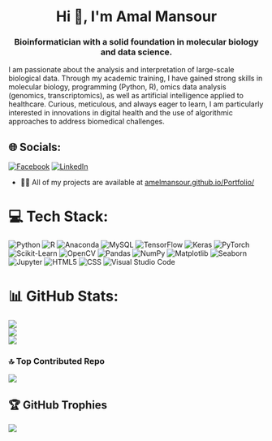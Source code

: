 <h1 align="center">Hi 👋, I'm Amal Mansour</h1>
<h3 align="center">Bioinformatician with a solid foundation in molecular biology and data science.</h3>

I am passionate about the analysis and interpretation of large-scale biological data. Through my academic training, I have gained strong skills in molecular biology, programming (Python, R), omics data analysis (genomics, transcriptomics), as well as artificial intelligence applied to healthcare. Curious, meticulous, and always eager to learn, I am particularly interested in innovations in digital health and the use of algorithmic approaches to address biomedical challenges.


## 🌐 Socials:
[![Facebook](https://img.shields.io/badge/Facebook-%231877F2.svg?logo=Facebook&logoColor=white)](https://www.facebook.com/amal.mansour.31149) [![LinkedIn](https://img.shields.io/badge/LinkedIn-%230077B5.svg?logo=linkedin&logoColor=white)](https://linkedin.com/in/amal-mansour-)

- 👨‍💻 All of my projects are available at [amelmansour.github.io/Portfolio/](amelmansour.github.io/Portfolio/)


# 💻 Tech Stack:
![Python](https://img.shields.io/badge/python-3670A0?style=for-the-badge&logo=python&logoColor=ffdd54) 
![R](https://img.shields.io/badge/r-%23276DC3.svg?style=for-the-badge&logo=r&logoColor=white) 
![Anaconda](https://img.shields.io/badge/Anaconda-%2344A833.svg?style=for-the-badge&logo=anaconda&logoColor=white)
![MySQL](https://img.shields.io/badge/mysql-%234479A1.svg?style=for-the-badge&logo=mysql&logoColor=white)
![TensorFlow](https://img.shields.io/badge/TensorFlow-%23FF6F00.svg?style=for-the-badge&logo=tensorflow&logoColor=white)
![Keras](https://img.shields.io/badge/Keras-%23D00000.svg?style=for-the-badge&logo=keras&logoColor=white)
![PyTorch](https://img.shields.io/badge/PyTorch-%23EE4C2C.svg?style=for-the-badge&logo=pytorch&logoColor=white)
![Scikit-Learn](https://img.shields.io/badge/scikit--learn-%23F7931E.svg?style=for-the-badge&logo=scikit-learn&logoColor=white)
![OpenCV](https://img.shields.io/badge/OpenCV-%23FF0000.svg?style=for-the-badge&logo=opencv&logoColor=white)
![Pandas](https://img.shields.io/badge/pandas-%23150458.svg?style=for-the-badge&logo=pandas&logoColor=white)
![NumPy](https://img.shields.io/badge/numpy-%23013243.svg?style=for-the-badge&logo=numpy&logoColor=white)
![Matplotlib](https://img.shields.io/badge/Matplotlib-%230A4C7D.svg?style=for-the-badge&logo=matplotlib&logoColor=white)
![Seaborn](https://img.shields.io/badge/seaborn-%23D7A3A5.svg?style=for-the-badge&logo=seaborn&logoColor=white)
![Jupyter](https://img.shields.io/badge/Jupyter-%23F37626.svg?style=for-the-badge&logo=jupyter&logoColor=white)
![HTML5](https://img.shields.io/badge/HTML-%23E44D26.svg?style=for-the-badge&logo=html5&logoColor=white)
![CSS](https://img.shields.io/badge/CSS-%231572B6.svg?style=for-the-badge&logo=css3&logoColor=white)
![Visual Studio Code](https://img.shields.io/badge/VS%20Code-%230A0A0A.svg?style=for-the-badge&logo=visualstudiocode&logoColor=white)


# 📊 GitHub Stats:
![](https://github-readme-stats.vercel.app/api?username=AmelMansour&theme=transparen&hide_border=false&include_all_commits=false&count_private=false)<br/>
![](https://github-readme-streak-stats.herokuapp.com/?user=AmelMansour&theme=transparen&hide_border=false)<br/>
![](https://github-readme-stats.vercel.app/api/top-langs/?username=AmelMansour&transparen=dark&hide_border=false&include_all_commits=false&count_private=false&layout=compact)

### 🔝 Top Contributed Repo
![](https://github-contributor-stats.vercel.app/api?username=AmelMansour&limit=5&theme=transparen&combine_all_yearly_contributions=true)


## 🏆 GitHub Trophies
![](https://github-profile-trophy.vercel.app/?username=AmelMansour&theme=transparen&no-frame=false&no-bg=true&margin-w=4)


